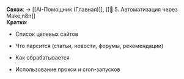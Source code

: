**Связи**: → [[AI-Помощник (Главная)]], [[🔄 5. Автоматизация через Make,n8n]]  
**Кратко**:

- Список целевых сайтов
    
- Что парсится (статьи, новости, форумы, рекомендации)
    
- Как обрабатывается
    
- Использование прокси и cron-запусков